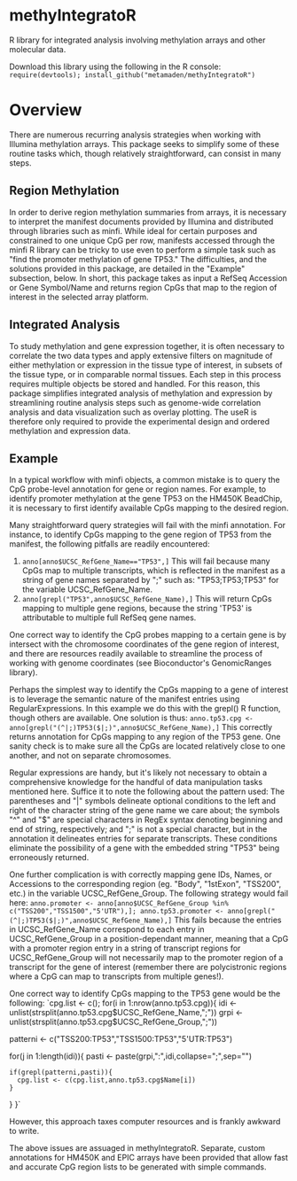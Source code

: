 # methyIntegratoR
R library for integrated analysis involving methylation arrays and other molecular data.

Download this library using the following in the R console: 
`require(devtools); install_github("metamaden/methyIntegratoR")`

# Overview
There are numerous recurring analysis strategies when working with Illumina methylation arrays. This package seeks to simplify some of these routine tasks which, though relatively straightforward, can consist in many steps. 

## Region Methylation
In order to derive region methylation summaries from arrays, it is necessary to interpret the manifest documents provided by Illumina and distributed through libraries such as minfi. While ideal for certain purposes and constrained to one unique CpG per row, manifests accessed through the minfi R library can be tricky to use even to perform a simple task such as "find the promoter methylation of gene TP53." The difficulties, and the solutions provided in this package, are detailed in the "Example" subsection, below. In short, this package takes as input a RefSeq Accession or Gene Symbol/Name and returns region CpGs that map to the region of interest in the selected array platform.

## Integrated Analysis
To study methylation and gene expression together, it is often necessary to correlate the two data types and apply extensive filters on magnitude of either methylation or expression in the tissue type of interest, in subsets of the tissue type, or in comparable normal tissues. Each step in this process requires multiple objects be stored and handled. For this reason, this package simplifies integrated analysis of methylation and expression by streamlining routine analysis steps such as genome-wide correlation analysis and data visualization such as overlay plotting. The useR is therefore only required to provide the experimental design and ordered methylation and expression data. 

## Example
In a typical workflow with minfi objects, a common mistake is to query the CpG probe-level annotation for gene or region names. For example, to identify promoter methylation at the gene TP53 on the HM450K BeadChip, it is necessary to first identify available CpGs mapping to the desired region. 

Many straightforward query strategies will fail with the minfi annotation. For instance, to identify CpGs mapping to the gene region of TP53 from the manifest, the following pitfalls are readily encountered:
1. `anno[anno$UCSC_RefGene_Name=="TP53",]`
This will fail because many CpGs map to multiple transcripts, which is reflected in the manifest as a string of gene names separated by ";" such as: "TP53;TP53;TP53" for the variable UCSC_RefGene_Name. 
2. `anno[grepl("TP53",anno$UCSC_RefGene_Name),]` 
This will return CpGs mapping to multiple gene regions, because the string 'TP53' is attributable to multiple full RefSeq gene names.

One correct way to identify the CpG probes mapping to a certain gene is by intersect with the chromosome coordinates of the gene region of interest, and there are resources readily available to streamline the process of working with genome coordinates (see Bioconductor's GenomicRanges library). 

Perhaps the simplest way to identify the CpGs mapping to a gene of interest is to leverage the semantic nature of the manifest entries using RegularExpressions. In this example we do this with the grepl() R function, though others are available. One solution is thus:
`anno.tp53.cpg <- anno[grepl("(^|;)TP53($|;)",anno$UCSC_RefGene_Name),]`
This correctly returns annotation for CpGs mapping to any region of the TP53 gene. One sanity check is to make sure all the CpGs are located relatively close to one another, and not on separate chromosomes. 

Regular expressions are handy, but it's likely not necessary to obtain a comprehensive knowledge for the handful of data manipulation tasks mentioned here. Suffice it to note the following about the pattern used: The parentheses and "|" symbols delineate optional conditions to the left and right of the character string of the gene name we care about; the symbols "^" and "$" are special characters in RegEx syntax denoting beginning and end of string, respectively; and ";" is not a special character, but in the annotation it delineates entries for separate transcripts. These conditions eliminate the possibility of a gene with the embedded string "TP53" being erroneously returned.

One further complication is with correctly mapping gene IDs, Names, or Accessions to the corresponding region (eg. "Body", "1stExon", "TSS200", etc.) in the variable UCSC_RefGene_Group. The following strategy would fail here:
`anno.promoter <- anno[anno$UCSC_RefGene_Group %in% c("TSS200","TSS1500","5'UTR"),]; anno.tp53.promoter <- anno[grepl("(^|;)TP53($|;)",anno$UCSC_RefGene_Name),]`
This fails because the entries in UCSC_RefGene_Name correspond to each entry in UCSC_RefGene_Group in a position-dependant manner, meaning that a CpG with a promoter region entry in a string of transcript regions for UCSC_RefGene_Group will not necessarily map to the promoter region of a transcript for the gene of interest (remember there are polycistronic regions where a CpG can map to transcripts from multiple genes!). 

One correct way to identify CpGs mapping to the TP53 gene would be the following:
`cpg.list <- c();
for(i in 1:nrow(anno.tp53.cpg)){
  idi <- unlist(strsplit(anno.tp53.cpg$UCSC_RefGene_Name,";"))
  grpi <- unlist(strsplit(anno.tp53.cpg$UCSC_RefGene_Group,";"))

  patterni <- c("TSS200:TP53","TSS1500:TP53","5'UTR:TP53")
  
  for(j in 1:length(idi)){
    pasti <- paste(grpi,":",idi,collapse=";",sep="")
    
    if(grepl(patterni,pasti)){
      cpg.list <- c(cpg.list,anno.tp53.cpg$Name[i])
    }
  }
}`

However, this approach taxes computer resources and is frankly awkward to write. 

The above issues are assuaged in methyIntegratoR. Separate, custom annotations for HM450K and EPIC arrays have been provided that allow fast and accurate CpG region lists to be generated with simple commands. 


